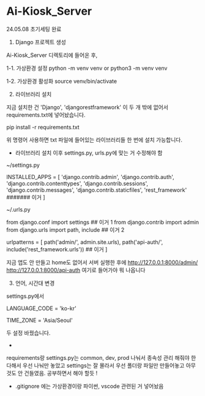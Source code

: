 # Ai-Kiosk_Server

24.05.08 초기세팅 완료
1. Django 프로젝트 생성

Ai-Kiosk_Server 디렉토리에 들어온 후,

1-1. 가상환경 설정
    python -m venv venv
or  python3 -m venv venv

1-2. 가상환경 활성화
     source venv/bin/activate

2. 라이브러리 설치

지금 설치한 건 'Django', 'djangorestframework' 이 두 개 밖에 없어서 requirements.txt에 넣어놨습니다.

pip install -r requirements.txt

위 명령어 사용하면 txt 파일에 들어있는 라이브러리들 한 번에 설치 가능합니다.

* 라이브러리 설치 이후 settings.py, urls.py에 맞는 거 수정해야 함

~/settings.py

INSTALLED_APPS = [
    'django.contrib.admin',
    'django.contrib.auth',
    'django.contrib.contenttypes',
    'django.contrib.sessions',
    'django.contrib.messages',
    'django.contrib.staticfiles',
    'rest_framework' ####### 이거
]


~/.urls.py

from django.conf import settings ## 이거 1
from django.contrib import admin
from django.urls import path, include ## 이거 2

urlpatterns = [
    path('admin/', admin.site.urls),
    path('api-auth/', include('rest_framework.urls')) ## 이거
]

지금 앱도 안 만들고 home도 없어서 서버 실행한 후에 
http://127.0.0.1:8000/admin/
http://127.0.0.1:8000/api-auth
여기로 들어가야 뭐 나옵니다

3. 언어, 시간대 변경

settings.py에서

LANGUAGE_CODE = 'ko-kr'

TIME_ZONE = 'Asia/Seoul'

두 설정 바꿨습니다.

-

requirements랑 settings.py는 common, dev, prod 나눠서 종속성 관리 해줘야 한다해서 우선 나눠만 놓았고 settings는 잘 몰라서 우선 폴더랑 파일만 만들어놓고 아무것도 안 건들였음. 공부하면서 해야 할듯 !

* .gitignore 에는 가상환경이랑 파이썬, vscode 관련된 거 넣어놨음
